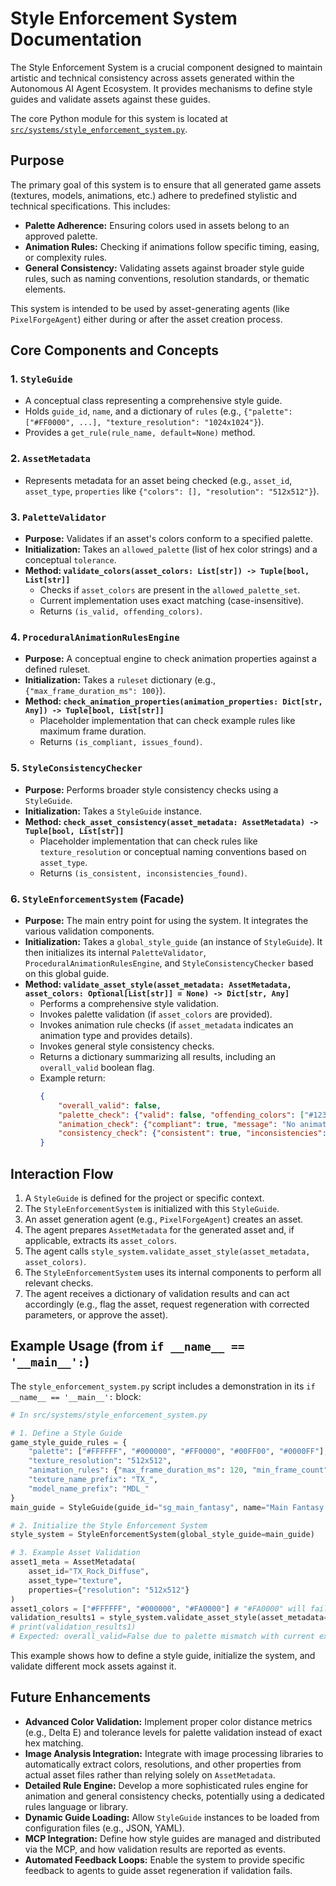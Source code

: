 # Style Enforcement System Documentation

The Style Enforcement System is a crucial component designed to maintain artistic and technical consistency across assets generated within the Autonomous AI Agent Ecosystem. It provides mechanisms to define style guides and validate assets against these guides.

The core Python module for this system is located at [`src/systems/style_enforcement_system.py`](../../src/systems/style_enforcement_system.py).

## Purpose

The primary goal of this system is to ensure that all generated game assets (textures, models, animations, etc.) adhere to predefined stylistic and technical specifications. This includes:
*   **Palette Adherence:** Ensuring colors used in assets belong to an approved palette.
*   **Animation Rules:** Checking if animations follow specific timing, easing, or complexity rules.
*   **General Consistency:** Validating assets against broader style guide rules, such as naming conventions, resolution standards, or thematic elements.

This system is intended to be used by asset-generating agents (like `PixelForgeAgent`) either during or after the asset creation process.

## Core Components and Concepts

### 1. `StyleGuide`
   *   A conceptual class representing a comprehensive style guide.
   *   Holds `guide_id`, `name`, and a dictionary of `rules` (e.g., `{"palette": ["#FF0000", ...], "texture_resolution": "1024x1024"}`).
   *   Provides a `get_rule(rule_name, default=None)` method.

### 2. `AssetMetadata`
   *   Represents metadata for an asset being checked (e.g., `asset_id`, `asset_type`, `properties` like `{"colors": [], "resolution": "512x512"}`).

### 3. `PaletteValidator`
   *   **Purpose:** Validates if an asset's colors conform to a specified palette.
   *   **Initialization:** Takes an `allowed_palette` (list of hex color strings) and a conceptual `tolerance`.
   *   **Method: `validate_colors(asset_colors: List[str]) -> Tuple[bool, List[str]]`**
        *   Checks if `asset_colors` are present in the `allowed_palette_set`.
        *   Current implementation uses exact matching (case-insensitive).
        *   Returns `(is_valid, offending_colors)`.

### 4. `ProceduralAnimationRulesEngine`
   *   **Purpose:** A conceptual engine to check animation properties against a defined ruleset.
   *   **Initialization:** Takes a `ruleset` dictionary (e.g., `{"max_frame_duration_ms": 100}`).
   *   **Method: `check_animation_properties(animation_properties: Dict[str, Any]) -> Tuple[bool, List[str]]`**
        *   Placeholder implementation that can check example rules like maximum frame duration.
        *   Returns `(is_compliant, issues_found)`.

### 5. `StyleConsistencyChecker`
   *   **Purpose:** Performs broader style consistency checks using a `StyleGuide`.
   *   **Initialization:** Takes a `StyleGuide` instance.
   *   **Method: `check_asset_consistency(asset_metadata: AssetMetadata) -> Tuple[bool, List[str]]`**
        *   Placeholder implementation that can check rules like `texture_resolution` or conceptual naming conventions based on `asset_type`.
        *   Returns `(is_consistent, inconsistencies_found)`.

### 6. `StyleEnforcementSystem` (Facade)
   *   **Purpose:** The main entry point for using the system. It integrates the various validation components.
   *   **Initialization:** Takes a `global_style_guide` (an instance of `StyleGuide`). It then initializes its internal `PaletteValidator`, `ProceduralAnimationRulesEngine`, and `StyleConsistencyChecker` based on this global guide.
   *   **Method: `validate_asset_style(asset_metadata: AssetMetadata, asset_colors: Optional[List[str]] = None) -> Dict[str, Any]`**
        *   Performs a comprehensive style validation.
        *   Invokes palette validation (if `asset_colors` are provided).
        *   Invokes animation rule checks (if `asset_metadata` indicates an animation type and provides details).
        *   Invokes general style consistency checks.
        *   Returns a dictionary summarizing all results, including an `overall_valid` boolean flag.
        *   Example return:
            ```json
            {
                "overall_valid": false,
                "palette_check": {"valid": false, "offending_colors": ["#123456"]},
                "animation_check": {"compliant": true, "message": "No animation details provided."},
                "consistency_check": {"consistent": true, "inconsistencies": []}
            }
            ```

## Interaction Flow

1.  A `StyleGuide` is defined for the project or specific context.
2.  The `StyleEnforcementSystem` is initialized with this `StyleGuide`.
3.  An asset generation agent (e.g., `PixelForgeAgent`) creates an asset.
4.  The agent prepares `AssetMetadata` for the generated asset and, if applicable, extracts its `asset_colors`.
5.  The agent calls `style_system.validate_asset_style(asset_metadata, asset_colors)`.
6.  The `StyleEnforcementSystem` uses its internal components to perform all relevant checks.
7.  The agent receives a dictionary of validation results and can act accordingly (e.g., flag the asset, request regeneration with corrected parameters, or approve the asset).

## Example Usage (from `if __name__ == '__main__':`)

The `style_enforcement_system.py` script includes a demonstration in its `if __name__ == '__main__':` block:

```python
# In src/systems/style_enforcement_system.py

# 1. Define a Style Guide
game_style_guide_rules = {
    "palette": ["#FFFFFF", "#000000", "#FF0000", "#00FF00", "#0000FF"],
    "texture_resolution": "512x512",
    "animation_rules": {"max_frame_duration_ms": 120, "min_frame_count": 5},
    "texture_name_prefix": "TX_",
    "model_name_prefix": "MDL_"
}
main_guide = StyleGuide(guide_id="sg_main_fantasy", name="Main Fantasy Style", rules=game_style_guide_rules)

# 2. Initialize the Style Enforcement System
style_system = StyleEnforcementSystem(global_style_guide=main_guide)

# 3. Example Asset Validation
asset1_meta = AssetMetadata(
    asset_id="TX_Rock_Diffuse", 
    asset_type="texture",
    properties={"resolution": "512x512"}
)
asset1_colors = ["#FFFFFF", "#000000", "#FA0000"] # "#FA0000" will fail exact match
validation_results1 = style_system.validate_asset_style(asset_metadata=asset1_meta, asset_colors=asset1_colors)
# print(validation_results1) 
# Expected: overall_valid=False due to palette mismatch with current exact checker.
```
This example shows how to define a style guide, initialize the system, and validate different mock assets against it.

## Future Enhancements

*   **Advanced Color Validation:** Implement proper color distance metrics (e.g., Delta E) and tolerance levels for palette validation instead of exact hex matching.
*   **Image Analysis Integration:** Integrate with image processing libraries to automatically extract colors, resolutions, and other properties from actual asset files rather than relying solely on `AssetMetadata`.
*   **Detailed Rule Engine:** Develop a more sophisticated rules engine for animation and general consistency checks, potentially using a dedicated rules language or library.
*   **Dynamic Guide Loading:** Allow `StyleGuide` instances to be loaded from configuration files (e.g., JSON, YAML).
*   **MCP Integration:** Define how style guides are managed and distributed via the MCP, and how validation results are reported as events.
*   **Automated Feedback Loops:** Enable the system to provide specific feedback to agents to guide asset regeneration if validation fails.